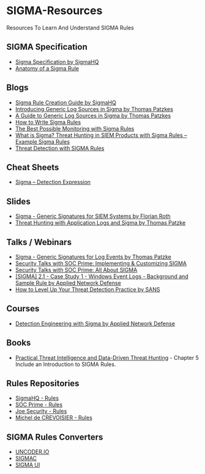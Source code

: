 # SIGMA-Resources

Resources To Learn And Understand SIGMA Rules

## SIGMA Specification

* [Sigma Specification by SigmaHQ](https://github.com/SigmaHQ/sigma/wiki/Specification)
* [Anatomy of a Sigma Rule](https://speakerdeck.com/fr0gger/sigma-rules-cheat-sheet)

## Blogs

* [Sigma Rule Creation Guide by SigmaHQ](https://github.com/SigmaHQ/sigma/wiki/Rule-Creation-Guide)
* [Introducing Generic Log Sources in Sigma by Thomas Patzkes](https://patzke.org/introducing-generic-log-sources-in-sigma.html)
* [A Guide to Generic Log Sources in Sigma by Thomas Patzkes](https://patzke.org/a-guide-to-generic-log-sources-in-sigma.html)
* [How to Write Sigma Rules](https://www.nextron-systems.com/2018/02/10/write-sigma-rules/)
* [The Best Possible Monitoring with Sigma Rules](https://www.nextron-systems.com/2017/07/06/the-best-possible-monitoring-with-sigma-rules/)
* [What is Sigma? Threat Hunting in SIEM Products with Sigma Rules – Example Sigma Rules](https://www.systemconf.com/2021/03/21/what-is-sigma-threat-hunting-in-siem-products-with-sigma-rules-example-sigma-rules/)
* [Threat Detection with SIGMA Rules](https://www.loginsoft.com/blog/2020/06/17/threat-detection-with-sigma-rules/)

## Cheat Sheets

* [Sigma – Detection Expression](https://drive.google.com/file/d/1nayvP3m8GD8cxV_nrk6459mHDV2xaqFB/view)

## Slides

* [Sigma - Generic Signatures for SIEM Systems by Florian Roth](https://www.slideshare.net/secret/gvgxeXoKblXRcA)
* [Threat Hunting with Application Logs and Sigma by Thomas Patzke](https://www.owasp.org/images/a/a8/GOD17-Sigma.pdf)

## Talks / Webinars

* [Sigma - Generic Signatures for Log Events by Thomas Patzke](https://www.youtube.com/watch?v=OheVuE9Ifhs)
* [Security Talks with SOC Prime: Implementing & Customizing SIGMA](https://tdm.socprime.com/education)
* [Security Talks with SOC Prime: All About SIGMA](https://www.youtube.com/watch?v=HTCoQPSnIiU)
* [[SIGMA] 2.1 - Case Study 1 - Windows Event Logs - Background and Sample Rule by Applied Network Defense](https://vimeo.com/556287539/7ccac2e5b7)
* [How to Level Up Your Threat Detection Practice by SANS](https://www.sans.org/webcasts/level-threat-detection-practice-119845/)

## Courses

* [Detection Engineering with Sigma by Applied Network Defense](https://www.networkdefense.co/courses/sigma/)

## Books

* [Practical Threat Intelligence and Data-Driven Threat Hunting](https://www.packtpub.com/product/practical-threat-intelligence-and-data-driven-threat-hunting/9781838556372) - Chapter 5 Include an Introduction to SIGMA Rules.

## Rules Repositories

* [SigmaHQ - Rules](https://github.com/SigmaHQ/sigma/tree/master/rules)
* [SOC Prime - Rules](https://sigma.socprime.com/#!/)
* [Joe Security - Rules](https://github.com/joesecurity/sigma-rules/tree/master/rules)
* [Michel de CREVOISIER - Rules](https://github.com/mdecrevoisier/SIGMA-detection-rules)

## SIGMA Rules Converters

* [UNCODER.IO](https://uncoder.io/)
* [SIGMAC](https://github.com/SigmaHQ/sigma/blob/master/tools/README.md)
* [SIGMA UI](https://github.com/socprime/SigmaUI)

